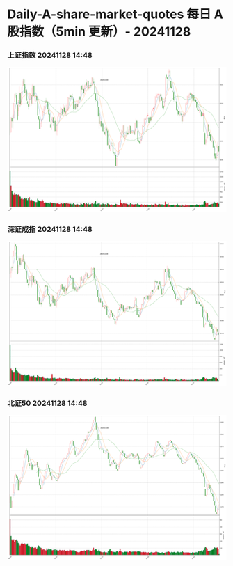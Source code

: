 
# Daily-A-share-market-quotes 每日 A 股指数（5min 更新）- 20241128

### 上证指数 20241128 14:48
![](./fig/2024/11/20241128-sh000001.png)

### 深证成指 20241128 14:48
![](./fig/2024/11/20241128-sz399001.png)

### 北证50 20241128 14:48
![](./fig/2024/11/20241128-bj899050.png)
